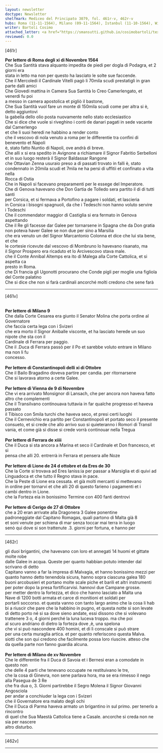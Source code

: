 ```yaml
---
layout: newsletter
doctype: Newsletter
shelfmark: Mediceo del Principato 3079, fol. 461r-v, 462r-v
hubs: Roma (11-11-1564), Milano (09-11-1564), Istanbul (11-10-1564), Wien (09-11-1564), Ferrara (14-11-1564), Lyon (24-10-1564), Hyeres (30-10-1564), Cerigo (27-10-1564), Milano (15-11-1564)
writer: Bartoli Cosimo
attached_letter: <a href="https://smansutti.github.io/cosimobartoli/texts/2977_022/">2977_022</a>
reviewed: 0.0
---
```


[461r]  
  
  
<strong>Per lettere di Roma degli xi di Novembre 1564</strong>  
Che Sua Santità stava alquanto impedita de piedi per dogla di Podagra, et 2 giorni era  
stata in letto ma non per questo ha lasciato le solte sue faccende.  
Che il Mercoledi il Cardinale Vitelli pagò li 70mila scudi prestatigli in gran parte dalli amici  
Che Giovedi mattina in Camera Sua Santità lo Creo Camerlengato, et venerdi fu poi  
a messo in camera apostolica et pigliò il bastone,  
Che Sua Santità vuol fare un monte di 150mila scudi come per altra si è, detto aggiuntovi  
la gabella dello olio posta nuovamente nello stato ecclesiastico  
Che si dice che vuole si riveghino i conti de danari pagati in sede vacante dal Camerlengo  
et che li suoi heredi ne habbino a render conto  
che il vescovo di nola venuto a roma per le differentie tra confini di benevento et Napoli  
è, stato fatto Nuntio di Napoli, ove andrà di breve.  
Che alli x si era spedito in Avignone a richiamare il Signor Fabritio Serbelloni  
et in suo luogo resterà il Signor Baldassar Rangone  
che Ottavian Zenna usuraio preso a di passati trovato in falli è, stato  
condennato in 20mila scudi et 7mila ne ha persi di uffitii et confinato a vita nella  
Rocca di Ostia  
Che in Napoli si facevano preparamenti per le essege del Imperatore.  
Che di Genova havevano che Don Gartia de Tolledo sera partito il di di tutti santi  
per Corsica, et si fermava a Portofino a pagare i soldati, et lascieria  
in Corsica i bisogni spagnuoli, da che i Tedeschi non hanno voluto servire  
i Todeschi  
Che il commendator maggior di Castiglia si era fermato in Genova aspettando  
Che il Re gli facesse dar Galee per tornarsene in Spagna che da Don gratia  
non poteva haver Galee se non due per sino a Marsilia  
che era venuto un del Signor Marcantonio Colonna et dice che lui sta bene, et che  
le cortesie ricevute dal vescovo di Mombruno lo havevano risanato, ma  
il Signor Prospero era ricaduto et lo Arcivescovo stava male.  
che il Conte Annibal Altemps era ito di Malega alla Corte Cattolica, et si aspetta ca  
presto in Roma.  
che Di francia gli Ugonotti procurano che Conde pigli per moglie una figliola  
del Conte palatino  
Che si dice che non si farà cardinali ancorché molti credono che sene farà  
  
---  

[461v]  
  
  
<br/><strong>Per lettere di Milano 9</strong>  
Che dalla Corte Cesarea era giunto il Senator Molina che porta ordine al Governatore  
che faccia certa lega con i Svizeri  
che era morto il Signor Aniballe visconte, et ha lasciato herede un suo nipote che sta con il  
Cardinale di Ferrara per paggio.  
Che il .Duca di Ferrara passò per il Po et sarebbe voluto entrare in Milano ma non li fu  
concesso.  
<br/><strong>Per lettere di Constantinopoli delli xi di Ottobre</strong>  
Che il Bailo Bragadino doveva partire per candia. per ritornarsene  
Che si lavorava atorno a certe Galee.  
<br/><strong>Per lettere di Vienna de 9 di Novembre</strong>  
Che vi era arrivato Monsignor di Lansach, che per ancora non haveva fatto altro che complementi  
Che il Transilvano continouava tuttavia in far qualche progresso et haveva passato  
il Tibisco con 5mila turchi che haveva seco, et presi certi luoghi  
Che il Cernevichio era partito per Constantinopoli et portato seco il presente  
consueto, et si crede che allo arrivo suo si quieteranno i Romori di Transil  
vania, et come già si disse si crede vorrà continouar nella Tregua  
<br/><strong>Per lettere di Ferrara de xiiii</strong>  
Che il Duca si sta ancora a Marina et seco il Cardinale et Don francesco, et si  
pensa che alli 20. entrerrà in Ferrara et pensera alle Noze  
<br/><strong>Per lettere di Lione de 24 d ottobre et da Eres de 30</strong>  
Che la Corte si trovava ad Eres Ianiss:ia per passar a Marsiglia et di quivi ad  
Linguadoca et che tutto il Regno stava in pace.  
Che la Peste di Lione era cessata. et già molti mercanti si mettevano  
in ordine per tornarvi et che alli 20 di questo farieno i pagamenti et i  
cambi dentro in Lione.  
che la Forteza eia in bonissimo Termine con 400 fanti dentrovi  
<br/><strong>Per lettere di Cerigo de 27 di Ottobre</strong>  
che a 20 eran arrivate alla Dragonera 3 Galee ponentine  
padroneggiate dal Capitano Romagas, quali partono di Malta già 8  
et soni venute per schiena di mar senza toccar mai terra in luogo  
senò qui dove si son trattenute .3. giorni per fortuna, e hanno per  
  
---  

[462r]  
  
  
gli duoi brigantini, che havevano con loro et annegati 14 huomi et gittate molte robe  
dalle Galee in acqua. Queste per quanto habbian potuto intender dal scrivano di detto  
Capitano vanno a far la impresa di Malvagia, et hanno bonissimo mezzi per  
quanto hanno detto tenendola sicura, hanno sopra ciascuna galea 180  
buoni arcobusieri et portano molte scale piche et barili et altri instrumenti  
per poter dopo la presa fortificarvisi. hannovi due Campane grosse.  
per metter dentro la fortezza, et dico che hanno lasciato a Malta una  
Nave di 1200 botti armata et carce di monitioni et soldati per  
portarli soccorso. et questa vanno con tanto largo animo che la cosa li hab  
bi a riuscir che pare che la habbino in pugno, et questa notte si son levate  
di detto porto né si sa dove sieno andate, essi dissono che si volevano  
trattenere 3 o, 4 giorni perché la luna luceva troppo. ma che poi  
al scuro andriano di dietro la forteza dove ,è, una spelona  
che vi si può nascondere 400 homini, et di lì conscale si può strare  
per una certa muraglia artica. et per quanto referiscono questa Malva.  
siotti che son qui credono che facilmente possa loro riuscire. atteso che  
da quella parte non fanno guardia alcuna.  
<br/><strong>Per lettere di Milano de xv Novembre</strong>  
Che le differentie fra il Duca di Savoia et i Bernesi eran a comodate in questo non  
che delle 4 parti che tenevano occupate ne restituivano le tre,  
che la cosa di Ginevra, non sene parlava hora, ma se era rimesso il nego  
alla Pasegua de 3 Re  
che fra dua o, 3. Giorni partirebbe il Segro Molena il Signor Giovanni Angosciola  
per andar a conchiuder la lega con i Svizeri  
che il Governatore era malato degli ochi  
Che il Duca di Parma haveva armato un brigantino in sul primo. per tenerlo a rincontro  
di quel che Sua Maestà Cattolica tiene a Casale. ancorche si creda non ne sia per nascere  
altro disturbo.  
  
---  

[462v]  
  
  
  
---  

